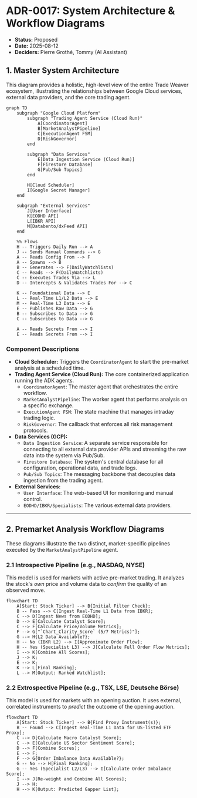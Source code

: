 # ADR-0017: System Architecture & Workflow Diagrams

* **Status:** Proposed
* **Date:** 2025-08-12
* **Deciders:** Pierre Grothé, Tommy (AI Assistant)

## 1. Master System Architecture

This diagram provides a holistic, high-level view of the entire Trade Weaver ecosystem, illustrating the relationships between Google Cloud services, external data providers, and the core trading agent.

```mermaid
graph TD
    subgraph "Google Cloud Platform"
        subgraph "Trading Agent Service (Cloud Run)"
            A[CoordinatorAgent]
            B[MarketAnalystPipeline]
            C[ExecutionAgent FSM]
            D[RiskGovernor]
        end

        subgraph "Data Services"
            E[Data Ingestion Service (Cloud Run)]
            F[Firestore Database]
            G[Pub/Sub Topics]
        end

        H[Cloud Scheduler]
        I[Google Secret Manager]
    end

    subgraph "External Services"
        J[User Interface]
        K[EODHD API]
        L[IBKR API]
        M[Databento/dxFeed API]
    end

    %% Flows
    H -- Triggers Daily Run --> A
    J -- Sends Manual Commands --> G
    A -- Reads Config From --> F
    A -- Spawns --> B
    B -- Generates --> F(DailyWatchlists)
    C -- Reads --> F(DailyWatchlists)
    C -- Executes Trades Via --> L
    D -- Intercepts & Validates Trades For --> C
    
    K -- Foundational Data --> E
    L -- Real-Time L1/L2 Data --> E
    M -- Real-Time L3 Data --> E
    E -- Publishes Raw Data --> G
    B -- Subscribes to Data --> G
    C -- Subscribes to Data --> G

    A -- Reads Secrets From --> I
    E -- Reads Secrets From --> I

```

### Component Descriptions

* **Cloud Scheduler:** Triggers the `CoordinatorAgent` to start the pre-market analysis at a scheduled time.
* **Trading Agent Service (Cloud Run):** The core containerized application running the ADK agents.
  * `CoordinatorAgent`: The master agent that orchestrates the entire workflow.
  * `MarketAnalystPipeline`: The worker agent that performs analysis on a specific exchange.
  * `ExecutionAgent FSM`: The state machine that manages intraday trading logic.
  * `RiskGovernor`: The callback that enforces all risk management protocols.
* **Data Services (GCP):**
  * `Data Ingestion Service`: A separate service responsible for connecting to all external data provider APIs and streaming the raw data into the system via Pub/Sub.
  * `Firestore Database`: The system's central database for all configuration, operational data, and trade logs.
  * `Pub/Sub Topics`: The messaging backbone that decouples data ingestion from the trading agent.
* **External Services:**
  * `User Interface`: The web-based UI for monitoring and manual control.
  * `EODHD/IBKR/Specialists`: The various external data providers.

---

## 2. Premarket Analysis Workflow Diagrams

These diagrams illustrate the two distinct, market-specific pipelines executed by the `MarketAnalystPipeline` agent.

### 2.1 Introspective Pipeline (e.g., NASDAQ, NYSE)

This model is used for markets with active pre-market trading. It analyzes the stock's *own* price and volume data to *confirm* the quality of an observed move.

```mermaid
flowchart TD
    A[Start: Stock Ticker] --> B{Initial Filter Check};
    B -- Pass --> C[Ingest Real-Time L1 Data from IBKR];
    C --> D[Ingest News from EODHD];
    D --> E[Calculate Catalyst Score];
    C --> F[Calculate Price/Volume Metrics];
    F --> G["`Chart_Clarity_Score` (5/7 Metrics)"];
    G --> H{L2 Data Available?};
    H -- No (IBKR L2) --> I[Approximate Order Flow];
    H -- Yes (Specialist L3) --> J[Calculate Full Order Flow Metrics];
    I --> K[Combine All Scores];
    J --> K;
    E --> K;
    K --> L[Final Ranking];
    L --> M[Output: Ranked Watchlist];
```

### 2.2 Extrospective Pipeline (e.g., TSX, LSE, Deutsche Börse)

This model is used for markets with an opening auction. It uses external, correlated instruments to *predict* the outcome of the opening auction.

```mermaid
flowchart TD
    A[Start: Stock Ticker] --> B{Find Proxy Instrument(s)};
    B -- Found --> C[Ingest Real-Time L1 Data for US-listed ETF Proxy];
    C --> D[Calculate Macro Catalyst Score];
    C --> E[Calculate US Sector Sentiment Score];
    D --> F[Combine Scores];
    E --> F;
    F --> G{Order Imbalance Data Available?};
    G -- No --> H[Final Ranking];
    G -- Yes (Specialist L2/L3) --> I[Calculate Order Imbalance Score];
    I --> J[Re-weight and Combine All Scores];
    J --> H;
    H --> K[Output: Predicted Gapper List];
```
